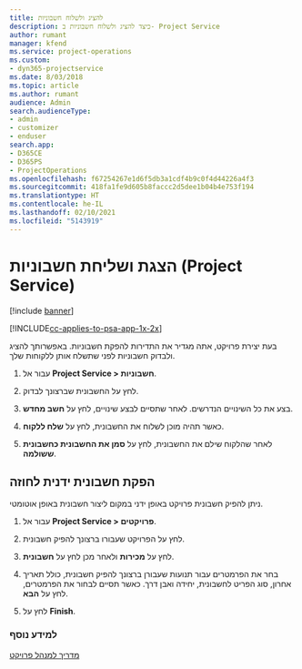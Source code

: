 ```yaml
---
title: להציג ולשלוח חשבוניות
description: כיצד להציג ולשלוח חשבוניות ב- Project Service
author: rumant
manager: kfend
ms.service: project-operations
ms.custom:
- dyn365-projectservice
ms.date: 8/03/2018
ms.topic: article
ms.author: rumant
audience: Admin
search.audienceType:
- admin
- customizer
- enduser
search.app:
- D365CE
- D365PS
- ProjectOperations
ms.openlocfilehash: f67254267e1d6f5db3a1cdf4b9c0f4d44226a4f3
ms.sourcegitcommit: 418fa1fe9d605b8faccc2d5dee1b04b4e753f194
ms.translationtype: HT
ms.contentlocale: he-IL
ms.lasthandoff: 02/10/2021
ms.locfileid: "5143919"
---
```

# <a name="view-and-send-invoices-project-service"></a>הצגת ושליחת חשבוניות (Project Service)

[!include [banner](../includes/psa-now-project-operations.md)]

[!INCLUDE[cc-applies-to-psa-app-1x-2x](../includes/cc-applies-to-psa-app-1x-2x.md)]

בעת יצירת פרויקט, אתה מגדיר את התדירות להפקת חשבוניות. באפשרותך להציג ולבדוק חשבוניות לפני שתשלח אותן ללקוחות שלך.  
  
1.  עבור אל **Project Service > חשבוניות**.  
  
2.  לחץ על החשבונית שברצונך לבדוק.  
  
3.  בצע את כל השינויים הנדרשים. לאחר שתסיים לבצע שינויים, לחץ על **חשב מחדש**.  
  
4.  כאשר תהיה מוכן לשלוח את החשבונית, לחץ על **שלח ללקוח**.  
  
5.  לאחר שהלקוח שילם את החשבונית, לחץ על **‏‫סמן את החשבונית כחשבונית ששולמה‬**.  
  
## <a name="manually-invoice-a-contract"></a>הפקת חשבונית ידנית לחוזה  
 ניתן להפיק חשבונית פרויקט באופן ידני במקום ליצור חשבונית באופן אוטומטי.  
  
1.  עבור אל **Project Service > פרויקטים**.  
  
2.  לחץ על הפרויקט שעבורו ברצונך להפיק חשבונית.  
  
3.  לחץ על **מכירות** ולאחר מכן לחץ על **חשבונית**.  
  
4.  בחר את הפרמטרים עבור תנועות שעבורן ברצונך להפיק חשבונית, כולל תאריך אחרון, סוג הפריט לחשבונית, יחידה ואבן דרך. כאשר תסיים לבחור את הפרמטרים, לחץ על **הבא**.  
  
5.  לחץ על **Finish**.  
  
### <a name="see-also"></a>למידע נוסף  
 [מדריך למנהל פרויקט](../psa/project-manager-guide.md)
